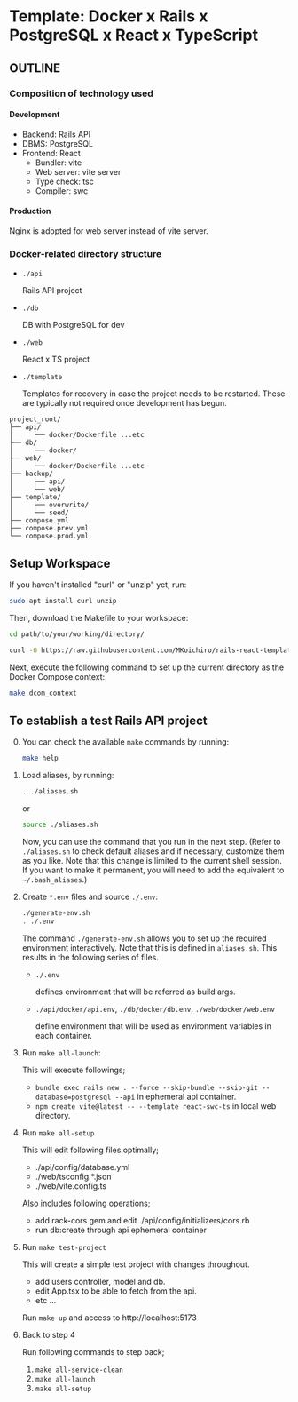 # Template: Docker x Rails x PostgreSQL x React x TypeScript

## OUTLINE
### Composition of technology used
#### Development
- Backend: Rails API
- DBMS: PostgreSQL
- Frontend: React
  - Bundler: vite
  - Web server: vite server
  - Type check: tsc
  - Compiler: swc
#### Production
Nginx is adopted for web server instead of vite server.

### Docker-related directory structure
- `./api`
    
    Rails API project

- `./db`
    
    DB with PostgreSQL for dev

- `./web`

    React x TS project

- `./template`

    Templates for recovery in case the project needs to be restarted.
    These are typically not required once development has begun.
```
project_root/
├── api/
│     └── docker/Dockerfile ...etc
├── db/
│     └── docker/
├── web/
│     └── docker/Dockerfile ...etc
├── backup/
│     ├── api/
│     └── web/
├── template/
│     ├── overwrite/
│     └── seed/
├── compose.yml
├── compose.prev.yml
└── compose.prod.yml
```

## Setup Workspace
If you haven't installed "curl" or "unzip" yet, run:
```bash
sudo apt install curl unzip
```

Then, download the Makefile to your workspace:
```bash
cd path/to/your/working/directory/
```
```bash
curl -O https://raw.githubusercontent.com/MKoichiro/rails-react-template/main/Makefile
```

Next, execute the following command to set up the current directory as the Docker Compose context:
```bash
make dcom_context
```

## To establish a test Rails API project
0. You can check the available `make` commands by running:
    ```bash
    make help
    ```


1. Load aliases, by running:
    ```bash
    . ./aliases.sh
    ```
    or
    ```bash
    source ./aliases.sh
    ```
    Now, you can use the command that you run in the next step.
    (Refer to `./aliases.sh` to check default aliases and if necessary, customize them as you like.
    Note that this change is limited to the current shell session.
    If you want to make it permanent, you will need to add the equivalent to `~/.bash_aliases`.)


2. Create `*.env` files and source `./.env`:
    ```bash
    ./generate-env.sh
    . ./.env
    ```
    The command `./generate-env.sh` allows you to set up the required environment interactively. Note that this is defined in `aliases.sh`. This results in the following series of files.
    - `./.env`

        defines environment that will be referred as build args.

    - `./api/docker/api.env`, `./db/docker/db.env`, `./web/docker/web.env`

        define environment that will be used as environment variables in each container.


3. Run `make all-launch`:

    This will execute followings;
    - `bundle exec rails new . --force --skip-bundle --skip-git --database=postgresql --api` in ephemeral api container.
    - `npm create vite@latest -- --template react-swc-ts` in local web directory.

4. Run `make all-setup`

    This will edit following files optimally;
    - ./api/config/database.yml
    - ./web/tsconfig.*.json
    - ./web/vite.config.ts

    Also includes following operations;
    - add rack-cors gem and edit ./api/config/initializers/cors.rb
    - run db:create through api ephemeral container

5. Run `make test-project`

    This will create a simple test project with changes throughout.
    - add users controller, model and db.
    - edit App.tsx to be able to fetch from the api.
    - etc ...
    
    Run `make up` and access to http://localhost:5173

7. Back to step 4

    Run following commands to step back;
    1. `make all-service-clean`
    2. `make all-launch`
    3. `make all-setup`
